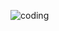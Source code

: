 ![coding](https://www.computersciencedegreehub.com/wp-content/uploads/2016/02/what-is-coding-1024x683.jpg)

